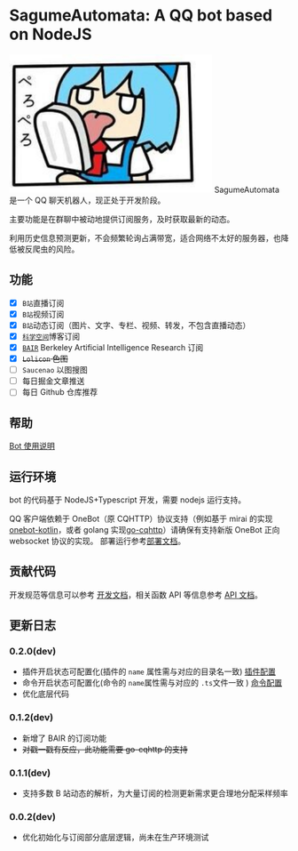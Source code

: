# SagumeAutomata: A QQ bot based on NodeJS

<img src="ReadMe.assets/-38998bdc61a122a5.jpg" alt="-38998bdc61a122a5" style="zoom:150%;" />
<!-- TODO 换个好看的logo -->
SagumeAutomata 是一个 QQ 聊天机器人，现正处于开发阶段。

主要功能是在群聊中被动地提供订阅服务，及时获取最新的动态。

利用历史信息预测更新，不会频繁轮询占满带宽，适合网络不太好的服务器，也降低被反爬虫的风险。

## 功能

-   [x] `B站`直播订阅
-   [x] `B站`视频订阅
-   [x] `B站`动态订阅（图片、文字、专栏、视频、转发，不包含直播动态）
-   [x] [`科学空间`](https://kexue.fm)博客订阅
-   [x] [`BAIR`](https://bair.berkeley.edu/blog) Berkeley Artificial Intelligence Research 订阅
-   [x] ~~`Lolicon` 色图~~
-   [ ] `Saucenao` 以图搜图
-   [ ] 每日掘金文章推送
-   [ ] 每日 Github 仓库推荐

## 帮助

[Bot 使用说明](./UserGuide.md)

## 运行环境

bot 的代码基于 NodeJS+Typescript 开发，需要 nodejs 运行支持。

QQ 客户端依赖于 OneBot（原 CQHTTP）协议支持（例如基于 mirai 的实现[onebot-kotlin](https://github.com/yyuueexxiinngg/onebot-kotlin)，或者 golang 实现[go-cqhttp](https://github.com/Mrs4s/go-cqhttp)）请确保有支持新版 OneBot 正向 websocket 协议的实现。
部署运行参考[部署文档](./DeployDocument.md)。

## 贡献代码

开发规范等信息可以参考 [开发文档](./DevDocument.md)，相关函数 API 等信息参考 [API 文档](./APIDocument.md)。

## 更新日志

### 0.2.0(dev)

-   插件开启状态可配置化(插件的 `name` 属性需与对应的目录名一致) [插件配置](./src/plugins.config.ts)
-   命令开启状态可配置化(命令的 `name`属性需与对应的 `.ts`文件一致  ) [命令配置](./src/commands.config.ts)
-   优化底层代码

### 0.1.2(dev)

-   新增了 BAIR 的订阅功能
-   ~~对戳一戳有反应，此功能需要 go-cqhttp 的支持~~

### 0.1.1(dev)

-   支持多数 B 站动态的解析，为大量订阅的检测更新需求更合理地分配采样频率

### 0.0.2(dev)

-   优化初始化与订阅部分底层逻辑，尚未在生产环境测试
